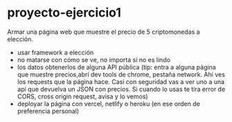 # proyecto-ejercicio1

Armar una página web que muestre el precio de 5 criptomonedas a elección. 

- usar framework a elección
- no matarse con cómo se ve, no importa si no es lindo
- los datos obtenerlos de alguna API pública (tip: entra a alguna página que muestre precios,abrí dev tools de chrome, pestaña network. Ahí ves los requests que la página hace. Casi con seguridad vas a ver uno a una api que devuelva un JSON con precios. Si cuando lo usas te tira error de CORS, cross origin request, avisa y lo vemos)
- deployar la página con vercel, netlify o heroku (en ese orden de preferencia personal)